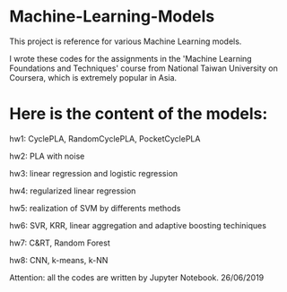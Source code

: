 # Machine-Learning-Models
This project is reference for various Machine Learning models. 

I wrote these codes for the assignments in the 'Machine Learning Foundations and Techniques' course from National Taiwan University on Coursera, which is extremely popular in Asia.

# Here is the content of the models:

hw1: CyclePLA, RandomCyclePLA, PocketCyclePLA

hw2: PLA with noise

hw3: linear regression and logistic regression

hw4: regularized linear regression

hw5: realization of SVM by differents methods

hw6: SVR, KRR, linear aggregation and adaptive boosting techiniques

hw7: C&RT, Random Forest

hw8: CNN, k-means, k-NN


Attention: all the codes are written by Jupyter Notebook.
26/06/2019
